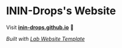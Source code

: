 
# ININ-Drops's Website

Visit **[inin-drops.github.io](https://inin-drops.github.io)** 🚀

_Built with [Lab Website Template](https://greene-lab.gitbook.io/lab-website-template-docs)_

